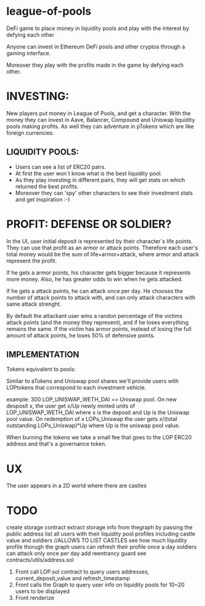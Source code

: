 
# league-of-pools
DeFi game to place money in liquidity pools and play with the interest by defying each other

Anyone can invest in Ethereum DeFi pools and other cryptos through a gaming interface. 

Moreover they play with the profits made in the game by defying each other.

# INVESTING:

New players put money in League of Pools, and get a character. With the money they can invest in Aave, Balancer, Compound and Uniswap liquidity pools making profits. As well they can adventure in pTokens which are like foreign currencies.

## LIQUIDITY POOLS: 

- Users can see a list of ERC20 pairs. 
- At first the user won´t know what is the best liquidity pool.
- As they play investing in different pairs, they will get stats on which returned the best profits.
- Moreover they can 'spy' other characters to see their investment stats and get inspiration :-)

# PROFIT: DEFENSE OR SOLDIER?

In the UI, user initial deposit is represented by their character´s life points. They can use that profit as an armor or attack points. Therefore each user's total money would be the sum of life+armor+attack, where armor and attack represent the profit.

If he gets a armor points, his character gets bigger because it represents more money. Also, he has greater odds to win when he gets attacked.

If he gets a attack points, he can attack once per day. He chooses the number of attack points to attack with, and can only attack characters with same attack strenght.

By default the attackant user wins a randon percentage of the victims attack points (and the money they represent), and if he loses everything remains the same.
If the victim has armor points, instead of losing the full amount of attack points, he loses 50% of defensive points.


## IMPLEMENTATION

Tokens equivalent to pools: 

Similar to aTokens and Uniswap pool shares we'll provide users with LOPtokens that correspond to each investment vehicle. 

example: 300 LOP_UNISWAP_WETH_DAI == Uniswap pool. On new desposit x, the user get x/Up newly minted units of LOP_UNISWAP_WETH_DAI where x is the deposit and Up is the Uniswap pool value. On redemption of x LOPs_Uniswap the user gets x/(total outstanding LOPs_Uniswap)*Up where Up is the uniswap pool value. 

When burning the tokens we take a small fee that goes to the LOP ERC20 address and that's a governance token. 

# UX

The user appears in a 2D world where there are castles

# TODO

create storage contract
extract storage info from thegraph by passing the public address
list all users with their liquidity pool profiles including castle value and soldiers //ALLOWS TO LIST CASTLES 
see how much liquidity profile thorugh the graph
users can refresh their profile once a day 
soldiers can attack only once per day
add reentrancy guard see contracts/utils/address.sol

1. Front call LOP.sol contract to query users addresses, current_deposit_value and refresh_timestamp
2. Front calls the Graph to query user info on liquidity pools for 10~20 users to be displayed
3. Front renderize 




